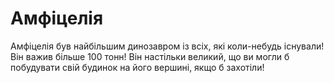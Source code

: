 # Амфіцелія

Амфіцелія був найбільшим динозавром із всіх, які коли-небудь існували! Він важив
більше 100 тонн! Він настільки великий, що ви могли б побудувати свій будинок на
його вершині, якщо б захотіли!
